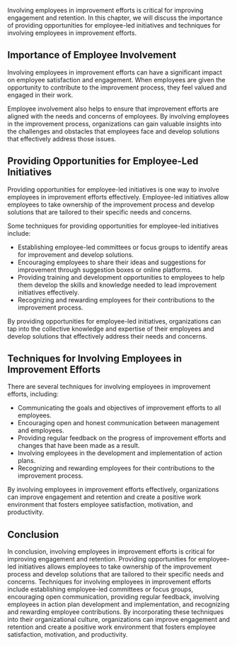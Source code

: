 
Involving employees in improvement efforts is critical for improving engagement and retention. In this chapter, we will discuss the importance of providing opportunities for employee-led initiatives and techniques for involving employees in improvement efforts.

Importance of Employee Involvement
----------------------------------

Involving employees in improvement efforts can have a significant impact on employee satisfaction and engagement. When employees are given the opportunity to contribute to the improvement process, they feel valued and engaged in their work.

Employee involvement also helps to ensure that improvement efforts are aligned with the needs and concerns of employees. By involving employees in the improvement process, organizations can gain valuable insights into the challenges and obstacles that employees face and develop solutions that effectively address those issues.

Providing Opportunities for Employee-Led Initiatives
----------------------------------------------------

Providing opportunities for employee-led initiatives is one way to involve employees in improvement efforts effectively. Employee-led initiatives allow employees to take ownership of the improvement process and develop solutions that are tailored to their specific needs and concerns.

Some techniques for providing opportunities for employee-led initiatives include:

* Establishing employee-led committees or focus groups to identify areas for improvement and develop solutions.
* Encouraging employees to share their ideas and suggestions for improvement through suggestion boxes or online platforms.
* Providing training and development opportunities to employees to help them develop the skills and knowledge needed to lead improvement initiatives effectively.
* Recognizing and rewarding employees for their contributions to the improvement process.

By providing opportunities for employee-led initiatives, organizations can tap into the collective knowledge and expertise of their employees and develop solutions that effectively address their needs and concerns.

Techniques for Involving Employees in Improvement Efforts
---------------------------------------------------------

There are several techniques for involving employees in improvement efforts, including:

* Communicating the goals and objectives of improvement efforts to all employees.
* Encouraging open and honest communication between management and employees.
* Providing regular feedback on the progress of improvement efforts and changes that have been made as a result.
* Involving employees in the development and implementation of action plans.
* Recognizing and rewarding employees for their contributions to the improvement process.

By involving employees in improvement efforts effectively, organizations can improve engagement and retention and create a positive work environment that fosters employee satisfaction, motivation, and productivity.

Conclusion
----------

In conclusion, involving employees in improvement efforts is critical for improving engagement and retention. Providing opportunities for employee-led initiatives allows employees to take ownership of the improvement process and develop solutions that are tailored to their specific needs and concerns. Techniques for involving employees in improvement efforts include establishing employee-led committees or focus groups, encouraging open communication, providing regular feedback, involving employees in action plan development and implementation, and recognizing and rewarding employee contributions. By incorporating these techniques into their organizational culture, organizations can improve engagement and retention and create a positive work environment that fosters employee satisfaction, motivation, and productivity.
